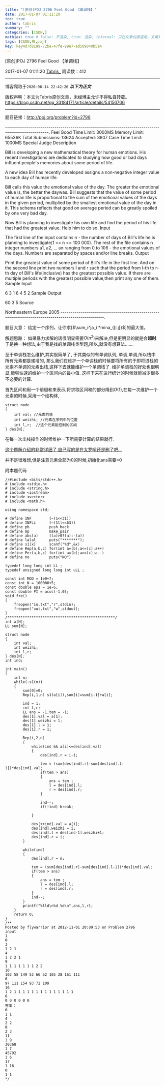 ```yaml
---
title: "[原创]POJ 2796 Feel Good 【单调栈】"
date: 2017-01-07 01:11:20
toc: true
author: tabris
summary: ""
categories: [CSDN,]
mathjax: true # false: 不渲染, true: 渲染, internal: 只在文章内部渲染，文章列表中不渲染
tags: [CSDN,栈,poj]
key: key4d7d8189-72be-47fe-99e7-ad509840b5a4
---
```


[原创]POJ 2796 Feel Good 【单调栈】

2017-01-07 01:11:20  [Tabris_](https://me.csdn.net/qq_33184171) 阅读数：412

---

博客爬取于`2020-06-14 22:42:26`
***以下为正文***

版权声明：本文为Tabris原创文章，未经博主允许不得私自转载。
https://blog.csdn.net/qq_33184171/article/details/54150706

<!-- more -->

---

题目链接：http://poj.org/problem?id=2796

----------------------------------------------------------------------------------------------------.
Feel Good
Time Limit: 3000MS		Memory Limit: 65536K
Total Submissions: 13624		Accepted: 3807
Case Time Limit: 1000MS		Special Judge
Description

Bill is developing a new mathematical theory for human emotions. His recent investigations are dedicated to studying how good or bad days influent people's memories about some period of life.

A new idea Bill has recently developed assigns a non-negative integer value to each day of human life.

Bill calls this value the emotional value of the day. The greater the emotional value is, the better the daywas. Bill suggests that the value of some period of human life is proportional to the sum of the emotional values of the days in the given period, multiplied by the smallest emotional value of the day in it. This schema reflects that good on average period can be greatly spoiled by one very bad day.

Now Bill is planning to investigate his own life and find the period of his life that had the greatest value. Help him to do so.
Input

The first line of the input contains n - the number of days of Bill's life he is planning to investigate(1 <= n <= 100 000). The rest of the file contains n integer numbers a1, a2, ... an ranging from 0 to 106 - the emotional values of the days. Numbers are separated by spaces and/or line breaks.
Output

Print the greatest value of some period of Bill's life in the first line. And on the second line print two numbers l and r such that the period from l-th to r-th day of Bill's life(inclusive) has the greatest possible value. If there are multiple periods with the greatest possible value,then print any one of them.
Sample Input

6
3 1 6 4 5 2
Sample Output

60
3 5
Source

Northeastern Europe 2005
----------------------------------------------------------------------------------------------------.

题目大意：
给定一个序列，让你求[$\sum_i^ja_i *mina_{[i,j]}$]的最大值。


解题思路：
如果暴力求解的话很明显需要$O(n^2)$来解决,但是更明显的就是会**超时**.
于是换一种想法,由于我是找的单调栈类型题,所以,就没有想算法.......

至于单调栈怎么维护,其实很简单了,
于其类似的有单调队列,
单调,单调,所以栈中所有元素都是递增的,
那么我们在维护一个单调栈的时候要将所有的于即将进栈的元素不单调的元素出栈,这样下去就能维护一个单调栈了.
维护单调栈的好处也很明显,能够快速的维护一个区间内的最小值.
这样下来在进行统计的时候就能减少很多不必要的计算.

首先区间和用一个前缀和来表示,将求取区间和的部分降到$O(1)$,在每一次维护一个元素的时候,采用一个结构体,
```
struct node
{
    int val; //元素的值
    int weizhi; //元素在序列中的位置
    int l,r;  //这个元素能控制的区间
} des[N];
```
在每一次出栈操作的时候维护一下所需要计算的结果就行.

[这个题解介绍的非常详细了,自己写的是在太罗嗦还是删了吧...](http://www.cnblogs.com/ziyi--caolu/archive/2013/06/23/3151556.html)

并不是很难想,但是注意元素全部为0的时候,初始化ans需要<0



附本题代码
```
//#include <bits/stdc++.h>
# include <stdio.h>
# include <string.h>
# include <iostream>
# include <vector>
# include <math.h>

using namespace std;

# define INF        (~(1<<31))
# define INFLL      (~(1ll<<63))
# define pb         push_back
# define mp         make_pair
# define abs(a)     ((a)>0?(a):-(a))
# define lalal      puts("*******");
# define s1(x)      scanf("%d",&x)
# define Rep(a,b,c) for(int a=(b);a<=(c);a++)
# define Per(a,b,c) for(int a=(b);a>=(c);a--)
# define no         puts("NO")

typedef long long int LL ;
typedef unsigned long long int uLL ;

const int MOD = 1e9+7;
const int N = 100000+5;
const double eps = 1e-6;
const double PI = acos(-1.0);
void fre()
{
    freopen("in.txt","r",stdin);
    freopen("out.txt","w",stdout);
}
/*************************************************/
int a[N];
LL sum[N];

struct node
{
    int val;
    int weizhi;
    int l,r;
} des[N];
int ind;

int main()
{
    int n;
    while(~s1(n))
    {
        sum[0]=0;
        Rep(i,1,n) s1(a[i]),sum[i]=sum[i-1]+a[i];

        ind = 1;
        int l,r;
        LL ans = -1,tem = -1;
        des[1].val = a[1];
        des[1].weizhi = 1;
        des[1].l = 1;
        des[1].r = 1;

        Rep(i,2,n)
        {
            while(ind && a[i]<=des[ind].val)
            {
                des[ind].r = i-1;

                tem = (sum[des[ind].r]-sum[des[ind].l-1])*des[ind].val;
                if(tem > ans)
                {
                    ans = tem ;
                    l = des[ind].l;
                    r = des[ind].r;
                }

                ind--;
                if(!ind) break;

            }

            des[++ind].val = a[i];
            des[ind].weizhi = i;
            des[ind].l = des[ind-1].weizhi+1;
            des[ind].r = i;
        }

        while(ind)
        {
            des[ind].r = n;

            tem = (sum[des[ind].r]-sum[des[ind].l-1])*des[ind].val;
            if(tem > ans)
            {
                ans = tem ;
                l = des[ind].l;
                r = des[ind].r;
            }
            ind--;
        }
        printf("%lld\n%d %d\n",ans,l,r);
    }
    return 0;
}
/**
Posted by flywarrior at 2012-11-01 20:09:53 on Problem 2796
input
1
0
3
1 2 1
4
1 2 2 1
9
1 1 1 1 1 1 1 2 2
10
102 58 149 52 66 52 105 28 161 111
6
97 111 154 93 72 109
16
1 2 1 1 1 1 1 1 1 1 1 1 1 1 1 1
6
0 0 0 0 0 0
答案：
0
1 1
4
2 2
8
2 3
11
1 9
30368
1 7
45792
1 6
17
1 16
0
1 1
*/
```
